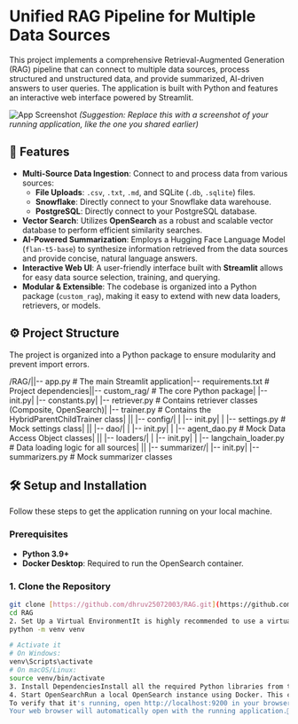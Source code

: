 # Unified RAG Pipeline for Multiple Data Sources

This project implements a comprehensive Retrieval-Augmented Generation (RAG) pipeline that can connect to multiple data sources, process structured and unstructured data, and provide summarized, AI-driven answers to user queries. The application is built with Python and features an interactive web interface powered by Streamlit.

![App Screenshot](<img width="1910" height="970" alt="image" src="https://github.com/user-attachments/assets/d312d8ed-b4e2-42b6-be66-2b21d1d69bc8" />
) 
*(Suggestion: Replace this with a screenshot of your running application, like the one you shared earlier)*

## 🚀 Features

* **Multi-Source Data Ingestion**: Connect to and process data from various sources:
    * **File Uploads**: `.csv`, `.txt`, `.md`, and SQLite (`.db`, `.sqlite`) files.
    * **Snowflake**: Directly connect to your Snowflake data warehouse.
    * **PostgreSQL**: Directly connect to your PostgreSQL database.
* **Vector Search**: Utilizes **OpenSearch** as a robust and scalable vector database to perform efficient similarity searches.
* **AI-Powered Summarization**: Employs a Hugging Face Language Model (`flan-t5-base`) to synthesize information retrieved from the data sources and provide concise, natural language answers.
* **Interactive Web UI**: A user-friendly interface built with **Streamlit** allows for easy data source selection, training, and querying.
* **Modular & Extensible**: The codebase is organized into a Python package (`custom_rag`), making it easy to extend with new data loaders, retrievers, or models.

## ⚙️ Project Structure

The project is organized into a Python package to ensure modularity and prevent import errors.

/RAG/||-- app.py                 # The main Streamlit application|-- requirements.txt       # Project dependencies||-- custom_rag/            # The core Python package|   |-- init.py|   |-- constants.py|   |-- retriever.py       # Contains retriever classes (Composite, OpenSearch)|   |-- trainer.py         # Contains the HybridParentChildTrainer class|   ||   |-- config/|   |   |-- init.py|   |   |-- settings.py    # Mock settings class|   ||   |-- dao/|   |   |-- init.py|   |   |-- agent_dao.py   # Mock Data Access Object classes|   ||   |-- loaders/|   |   |-- init.py|   |   |-- langchain_loader.py # Data loading logic for all sources|   ||   |-- summarizer/|       |-- init.py|       |-- summarizers.py # Mock summarizer classes
## 🛠️ Setup and Installation

Follow these steps to get the application running on your local machine.

### Prerequisites

* **Python 3.9+**
* **Docker Desktop**: Required to run the OpenSearch container.

### 1. Clone the Repository

```bash
git clone [https://github.com/dhruv25072003/RAG.git](https://github.com/dhruv25072003/RAG.git)
cd RAG
2. Set Up a Virtual EnvironmentIt is highly recommended to use a virtual environment.# Create the virtual environment
python -m venv venv

# Activate it
# On Windows:
venv\Scripts\activate
# On macOS/Linux:
source venv/bin/activate
3. Install DependenciesInstall all the required Python libraries from the requirements.txt file.pip install -r requirements.txt
4. Start OpenSearchRun a local OpenSearch instance using Docker. This command will download the image and start the container in the background.docker run -p 9200:9200 -p 9600:9600 -e "discovery.type=single-node" --name opensearch-node -d opensearchproject/opensearch:2.11.0
To verify that it's running, open http://localhost:9200 in your browser. You should see a JSON response.▶️ How to Run the ApplicationOnce the setup is complete, launch the Streamlit application from your terminal:streamlit run app.py
Your web browser will automatically open with the running application.📖 How to UseSelect a Data Source: Use the radio buttons in the sidebar to choose between "File Upload", "Snowflake", or "PostgreSQL".Provide Data:For File Upload, browse and select a supported file (.csv, .db, etc.).For Snowflake or PostgreSQL, fill in all the required connection credentials and the target table name.Train the Model: Click the "Train from..." button. The application will:Load the data from the selected source.Split the content into smaller chunks.Generate vector embeddings for each chunk.Create a new index in OpenSearch and ingest the data.Ask a Question: Once training is complete, the main area of the app will be enabled. Type your question into the text input and press Enter.Get the Answer: The application will retrieve the most relevant context from OpenSearch and use the LLM to generate a summarized answer. You can expand the "Show Retrieved Context" section to see the raw data that was used to create the answer.This project was developed with assistance from an AI model.</markdown>
